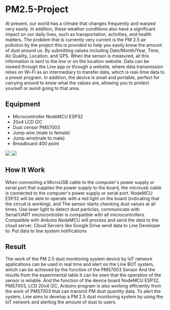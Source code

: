 # PM2.5-Project
At present, our world has a climate that changes frequently and warped very easily. In 
addition, these weather conditions also have a significant impact on our daily lives, such as 
transportation, activities, and health matters. The problem that is currently very current is the 
PM 2.5 air pollution by the project this is provided to help you easily know the amount of 
dust around us. By submitting values including Date/Month/Year, Time, Air Quality, 
Location, and GPS. When the sensor is measured, all this information is sent to the line or on 
the location website. Data can be viewed through the Line app or through a website, where 
data transmission relies on Wi-Fi as an intermediary to transfer data, which is real-time data 
to a preset program. In addition, the device is small and portable, perfect for carrying around 
to know what the values are, allowing you to protect yourself or avoid going to that area.

## Equipment ##
* Microcontroller NodeMCU ESP32
* 20x4 LCD I2C
* Dust censor PMS7003
* Jump wire (male to female)
* Jump wire(male to male)
* Breadboard 400 point
 
 ![](https://imgur.com/owaFJkT.jpg)
 ![](https://imgur.com/XJ2sUn3.jpg)
 
 ## How It Work ##
When connecting a MicroUSB cable to the computer's power supply or serial port that supplies the power supply to the board, the microusb cable is connected to the computer's power supply or serial port. 
NodeMCU ESP32 will be able to operate with a red light on the board (indicating that the circuit is working), and
The sensor starts checking dust values at all times. Use laser light to detect dust particles, communicate with
Serial/UART microcontroller is compatible with all microcontrollers. Compatible with Arduino
NodeMCU will process and send the data to the cloud server.
Cloud Servers like Google Drive send data to Line Developer to:
Put data to line system notifications 

 ## Result ##
 The work of the PM 2.5 dust monitoring system device by IoT network applications 
can be used in real time and alert on the Line BOT system, which can be achieved by the 
function of the PMS7003 Sensor And the results from the experimental table It can be seen 
that the operation of the sensor is reliable. And the function of the device board NodeMCU 
ESP32, PMS7003, LCD 20x4 I2C, Arduino program is also working efficiently from the 
work of PMS7003 that can transmit PM dust quantity data. To alert the system, Line aims to 
develop a PM 2.5 dust monitoring system by using the IoT network and alerting the amount 
of dust to users.
